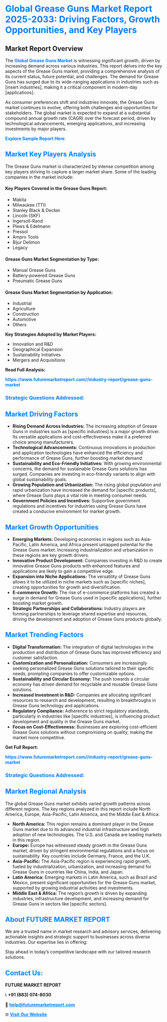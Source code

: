 <h1 style="color: #007BFF;">Global Grease Guns Market Report 2025-2033: Driving Factors, Growth Opportunities, and Key Players</h1>

<section id="overview">
<h2>Market Report Overview</h2>
<p>The <a href="https://www.futuremarketreport.com//industry-report/grease-guns-market" style="color: #007BFF; text-decoration: none;"><strong>Global Grease Guns Market</strong></a> is witnessing significant growth, driven by increasing demand across various industries. This report delves into the key aspects of the Grease Guns market, providing a comprehensive analysis of its current status, future potential, and challenges. The demand for Grease Guns has surged due to its wide-ranging applications in industries such as [insert industries], making it a critical component in modern-day [applications].</p>
<p>As consumer preferences shift and industries innovate, the Grease Guns market continues to evolve, offering both challenges and opportunities for stakeholders. The global market is expected to expand at a substantial compound annual growth rate (CAGR) over the forecast period, driven by technological advancements, emerging applications, and increasing investments by major players.</p>
</section>

<section id="overview">
<p><a href="https://www.futuremarketreport.com//request-sample/reportId=45349" style="color: #007BFF; text-decoration: none;"><strong>Explore Sample Report Here</strong></a></p>
</section>

<section id="key-players">
<h2 style="color: #007BFF;">Market Key Players Analysis</h2>
<p>The Grease Guns market is characterized by intense competition among key players striving to capture a larger market share. Some of the leading companies in the market include:</p>
<h4>Key Players Covered in the Grease Guns Report:</h4>
<ul><li>Makita</li><li>Milwaukee (TTI)</li><li>Stanley Black &amp; Decker</li><li>Lincoln (SKF)</li><li>Ingersoll-Rand</li><li>Plews &amp; Edelmann</li><li>Pressol</li><li>Ampro Tools</li><li>Bijur Delimon</li><li>Legacy</li></ul>
<h4>Grease Guns Market Segmentation by Type:</h4>
<ul><li>Manual Grease Guns</li><li>Battery-powered Grease Guns</li><li>Pneumatic Grease Guns</li></ul>

<h4>Grease Guns Market Segmentation by Application:</h4>
<ul><li>Industrial</li><li>Agriculture</li><li>Construction</li><li>Automotive</li><li>Others</li></ul>
<p><strong>Key Strategies Adopted by Market Players:</strong></p>
<ul>
<li>Innovation and R&D</li>
<li>Geographical Expansion</li>
<li>Sustainability Initiatives</li>
<li>Mergers and Acquisitions</li>
</ul>
</section>

<section>
<p><strong>Read Full Analysis: </strong></p><a href="https://www.futuremarketreport.com//industry-report/grease-guns-market" style="color: #007BFF; text-decoration: none;"><strong>https://www.futuremarketreport.com//industry-report/grease-guns-market</strong></a>
<h3 style="color: #007BFF;">Strategic Questions Addressed:</h3>
</section>

<section id="driving-factors">
<h2 style="color: #007BFF;">Market Driving Factors</h2>
<ul>
<li><strong>Rising Demand Across Industries:</strong> The increasing adoption of Grease Guns in industries such as [specific industries] is a major growth driver. Its versatile applications and cost-effectiveness make it a preferred choice among manufacturers.</li>
<li><strong>Technological Advancements:</strong> Continuous innovations in production and application technologies have enhanced the efficiency and performance of Grease Guns, further boosting market demand.</li>
<li><strong>Sustainability and Eco-Friendly Initiatives:</strong> With growing environmental concerns, the demand for sustainable Grease Guns solutions has surged. Companies are investing in eco-friendly variants to align with global sustainability goals.</li>
<li><strong>Growing Population and Urbanization:</strong> The rising global population and rapid urbanization have increased the demand for [specific products], where Grease Guns plays a vital role in meeting consumer needs.</li>
<li><strong>Government Policies and Incentives:</strong> Supportive government regulations and incentives for industries using Grease Guns have created a conducive environment for market growth.</li>
</ul>
</section>

<section id="growth-opportunities">
<h2 style="color: #007BFF;">Market Growth Opportunities</h2>
<ul>
<li><strong>Emerging Markets:</strong> Developing economies in regions such as Asia-Pacific, Latin America, and Africa present untapped potential for the Grease Guns market. Increasing industrialization and urbanization in these regions are key growth drivers.</li>
<li><strong>Innovative Product Development:</strong> Companies investing in R&D to create innovative Grease Guns products with enhanced features and applications are likely to gain a competitive edge.</li>
<li><strong>Expansion into Niche Applications:</strong> The versatility of Grease Guns allows it to be utilized in niche markets such as [specific niches], creating opportunities for growth and diversification.</li>
<li><strong>E-commerce Growth:</strong> The rise of e-commerce platforms has created a surge in demand for Grease Guns used in [specific applications], further boosting market growth.</li>
<li><strong>Strategic Partnerships and Collaborations:</strong> Industry players are forming partnerships to leverage shared expertise and resources, driving the development and adoption of Grease Guns products globally.</li>
</ul>
</section>

<section id="trending-factors">
<h2 style="color: #007BFF;">Market Trending Factors</h2>
<ul>
<li><strong>Digital Transformation:</strong> The integration of digital technologies in the production and distribution of Grease Guns has improved efficiency and customer satisfaction.</li>
<li><strong>Customization and Personalization:</strong> Consumers are increasingly seeking personalized Grease Guns solutions tailored to their specific needs, prompting companies to offer customizable options.</li>
<li><strong>Sustainability and Circular Economy:</strong> The push towards a circular economy has driven demand for recyclable and reusable Grease Guns solutions.</li>
<li><strong>Increased Investment in R&D:</strong> Companies are allocating significant resources to research and development, resulting in breakthroughs in Grease Guns technology and applications.</li>
<li><strong>Regulatory Compliance:</strong> Adherence to strict regulatory standards, particularly in industries like [specific industries], is influencing product development and quality in the Grease Guns market.</li>
<li><strong>Focus on Cost-Effectiveness:</strong> Businesses are exploring cost-efficient Grease Guns solutions without compromising on quality, making the market more competitive.</li>
</ul>
</section>

<section>
<p><strong>Get Full Report: </strong></p><a href="https://www.futuremarketreport.com//industry-report/grease-guns-market" style="color: #007BFF; text-decoration: none;"><strong>https://www.futuremarketreport.com//industry-report/grease-guns-market</strong></a>
<h3 style="color: #007BFF;">Strategic Questions Addressed:</h3>
</section>


<section id="regional-analysis">
<h2 style="color: #007BFF;">Market Regional Analysis</h2>
<p>The global Grease Guns market exhibits varied growth patterns across different regions. The key regions analyzed in this report include North America, Europe, Asia-Pacific, Latin America, and the Middle East & Africa:</p>
<ul>
<li><strong>North America:</strong> This region remains a dominant player in the Grease Guns market due to its advanced industrial infrastructure and high adoption of new technologies. The U.S. and Canada are leading markets in this region.</li>
<li><strong>Europe:</strong> Europe has witnessed steady growth in the Grease Guns market, driven by stringent environmental regulations and a focus on sustainability. Key countries include Germany, France, and the U.K.</li>
<li><strong>Asia-Pacific:</strong> The Asia-Pacific region is experiencing rapid growth, fueled by industrialization, urbanization, and increasing demand for Grease Guns in countries like China, India, and Japan.</li>
<li><strong>Latin America:</strong> Emerging markets in Latin America, such as Brazil and Mexico, present significant opportunities for the Grease Guns market, supported by growing industrial activities and investments.</li>
<li><strong>Middle East & Africa:</strong> The region’s growth is driven by expanding industries, infrastructure development, and increasing demand for Grease Guns in sectors like [specific sectors].</li>
</ul>
</section>

<footer>
<h2 style="color: #007BFF;">About FUTURE MARKET REPORT</h2>
<p>We are a trusted name in market research and advisory services, delivering actionable insights and strategic support to businesses across diverse industries. Our expertise lies in offering:</p>

<p>Stay ahead in today’s competitive landscape with our tailored research solutions.</p>

<h2 style="color: #007BFF;">Contact Us:</h2>
<p><strong>FUTURE MARKET REPORT</strong></p>
<p>📞 <strong>+91 (883) 074-8030</strong></p>
<p>📧 <strong><a href="mailto:help@futuremarketreport.com" style="color: #007BFF;">help@futuremarketreport.com</a></strong></p>
<p>🌐 <strong><a href="https://www.futuremarketreport.com/" style="color: #007BFF;">Visit Our Website</a></strong></p>
</footer>